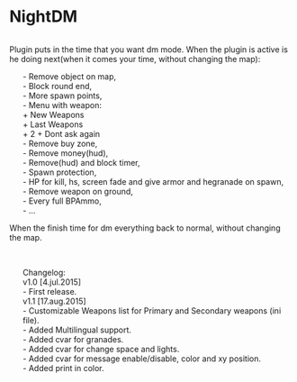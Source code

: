 # NightDM
<img src="http://i.imgur.com/Mmu6bPK.jpg" alt="">
<p>Plugin puts in the time that you want dm mode.
 When the plugin is active is he doing next(when it comes your time, without changing the map):</p>
<ul type="none">
<li>- Remove object on map,</li>
<li>- Block round end,</li>
<li>- More spawn points,</li>
<li>- Menu with weapon:</li>
<li>+ New Weapons</li>
<li>+ Last Weapons</li>
<li>+ 2 + Dont ask again</li>
<li>- Remove buy zone,</li>
<li>- Remove money(hud),</li>
<li>- Remove(hud) and block timer,</li>
<li>- Spawn protection,</li>
<li>- HP for kill, hs, screen fade and give armor and hegranade on spawn,</li>
<li>- Remove weapon on ground,</li>
<li>- Every full BPAmmo,</li>
<li>- ...</ul>
<p>When the finish time for dm everything back to normal, without changing the map.</p><br>
<ul type="none">
<li>Changelog:</li>
<li>v1.0 [4.jul.2015]</li>
<li>- First release.</li>
<li>     v1.1 [17.aug.2015]</li>
<li>	      - Customizable Weapons list for Primary and Secondary weapons (ini file).</li>
<li>	      - Added Multilingual support.</li>
<li>	      - Added cvar for granades.</li>
<li>	      - Added cvar for change space and lights.</li>
<li>      - Added cvar for message enable/disable, color and xy position.
<li>	      - Added print in color.</li>
</ul>
